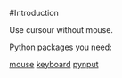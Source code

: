 #Introduction

Use cursour without mouse.

Python packages you need:

[mouse](https://pypi.org/project/mouse/)
[keyboard](https://pypi.org/project/keyboard/)
[pynput](https://pypi.org/project/pynput/)

